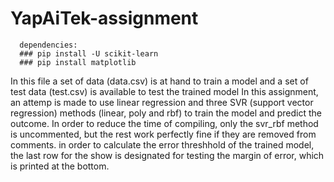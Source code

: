 # YapAiTek-assignment
      
      dependencies:
      ### pip install -U scikit-learn
      ### pip install matplotlib

In this file a set of data (data.csv) is at hand to train a model and a set of test data (test.csv) is available to test the trained model
In this assignment, an attemp is made to use linear regression and three SVR (support vector regression) methods (linear, poly and rbf) to train the model and predict the outcome.
In order to reduce the time of compiling, only the svr_rbf method is uncommented, but the rest work perfectly fine if they are removed from comments.
in order to calculate the error threshhold of the trained model, the last row for the show is designated for testing the margin of error, which is printed at the bottom.
